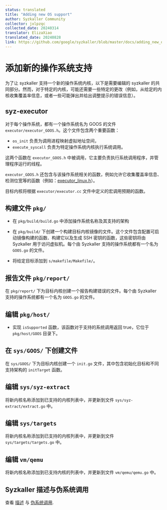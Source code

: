 ```yaml
---
status: translated
title: "Adding new OS support"
author: Syzkaller Community
collector: jxlpzqc
collected_date: 20240314
translator: ElizaXiao
translated_date: 20240828
link: https://github.com/google/syzkaller/blob/master/docs/adding_new_os_support.md
---
```


# 添加新的操作系统支持

为了让 syzkaller 支持一个新的操作系统内核，以下是需要编辑的 syzkaller 的共同部分。然而，对于特定的内核，可能还需要一些特定的更改（例如，从给定的内核收集覆盖率信息，或者一些可能弹出并给出调整提示的错误信息）。

## syz-executor

对于每个操作系统，都有一个操作系统名为 GOOS 的文件 `executor/executor_GOOS.h`。这个文件包含两个重要函数：

- `os_init` 负责为调用进程映射虚拟地址空间，
- `execute_syscall` 负责为特定操作系统内核执行系统调用。

这两个函数在 `executor_GOOS.h` 中被调用，它主要负责执行系统调用程序，并管理程序运行的线程。

`executor_GOOS.h` 还包含与该操作系统相关的函数，例如允许它收集覆盖率信息、检测位宽等的函数（例如：[executor_linux.h](/executor/executor_linux.h)）。

目标内核将根据 `executor/executor.cc` 文件中定义的宏调用预期的函数。

## 构建文件 `pkg/`

- 在 `pkg/build/build.go` 中添加操作系统名称及其支持的架构
- 在 `pkg/build/` 下创建一个构建目标内核镜像的文件。这个文件包含配置可启动镜像构建的函数、构建它以及生成 SSH 密钥的函数，这些密钥将由 Syzkaller 用于访问虚拟机。每个由 Syzkaller 支持的操作系统都有一个名为 `GOOS.go` 的文件。

- 将给定目标添加到 `s/makefile/Makefile/`。

## 报告文件 `pkg/report/`

在 `pkg/report/` 下为目标内核创建一个报告构建错误的文件。每个由 Syzkaller 支持的操作系统都有一个名为 `GOOS.go` 的文件。

## 编辑 `pkg/host/`

- 实现 `isSupported` 函数，该函数对于支持的系统调用返回 true，它位于 `pkg/host/GOOS` 目录下。 

## 在 `sys/GOOS/` 下创建文件

在 `sys/GOOS/` 下为目标内核创建一个 `init.go` 文件，其中包含初始化目标和不同支持架构的 `initTarget` 函数。

## 编辑 `sys/syz-extract`

将新内核名称添加到已支持的内核列表中，并更新到文件 `sys/syz-extract/extract.go` 中。

## 编辑 `sys/targets`

将新内核名称添加到已支持的内核列表中，并更新到文件 `sys/targets/targets.go` 中。

## 编辑 `vm/qemu`

将新内核名称添加到已支持内核的列表中，并更新到文件 `vm/qemu/qemu.go` 中。

## Syzkaller 描述与伪系统调用

查看 [描述](/docs/syscall_descriptions.md) 与 [伪系统调用](/docs/pseudo_syscalls.md).
